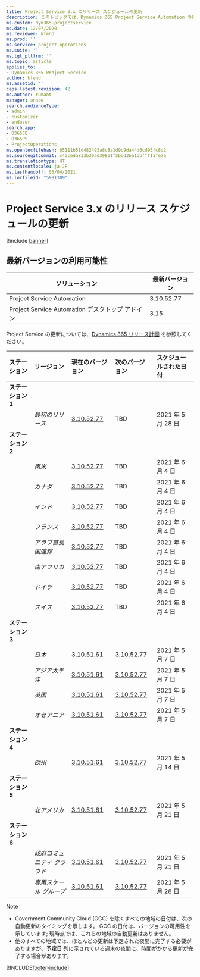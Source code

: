 ```yaml
---
title: Project Service 3.x のリリース スケジュールの更新
description: このトピックでは、Dynamics 365 Project Service Automation の利用可能なリリースと今後のリリースについて説明します。
ms.custom: dyn365-projectservice
ms.date: 12/07/2020
ms.reviewer: kfend
ms.prod: ''
ms.service: project-operations
ms.suite: ''
ms.tgt_pltfrm: ''
ms.topic: article
applies_to:
- Dynamics 365 Project Service
author: kfend
ms.assetid: ''
caps.latest.revision: 42
ms.author: rumant
manager: annbe
search.audienceType:
- admin
- customizer
- enduser
search.app:
- D365CE
- D365PS
- ProjectOperations
ms.openlocfilehash: 05111b51d482493a8c8a1d9c9da44d6cd95fc8d2
ms.sourcegitcommit: c45ceda833b30ad39861f5bcd3ba1bbfff11fe7a
ms.translationtype: HT
ms.contentlocale: ja-JP
ms.lasthandoff: 05/04/2021
ms.locfileid: "5981389"
---
```

# <a name="update-release-schedule-for-project-service-3x"></a>Project Service 3.x のリリース スケジュールの更新

[!include [banner](../includes/psa-now-project-operations.md)]

## <a name="latest-version-availability"></a>最新バージョンの利用可能性

| ソリューション   | 最新バージョン |
|-------|----|
| Project Service Automation    | 3.10.52.77 |
| Project Service Automation デスクトップ アドイン                | 3.15          |

Project Service の更新については、[Dynamics 365 リリース計画](/dynamics365/release-plans/) を参照してください。 

| ステーション  | リージョン | 現在のバージョン | 次のバージョン |  スケジュールされた日付
| :---   | :---   | :---   | :---   |:---   |         
|<strong>ステーション 1</strong> | |  |  | |
| | <i>最初のリリース</i> | [3.10.52.77](whats-new-ur-31.md) | TBD | 2021 年 5 月 28 日
|<strong>ステーション 2</strong> | |  |  | |
| | <i>南米</i> | [3.10.52.77](whats-new-ur-31.md) | TBD | 2021 年 6 月 4 日
| | <i>カナダ</i> | [3.10.52.77](whats-new-ur-31.md) | TBD | 2021 年 6 月 4 日
| | <i>インド</i> | [3.10.52.77](whats-new-ur-31.md) | TBD | 2021 年 6 月 4 日
| | <i>フランス</i> | [3.10.52.77](whats-new-ur-31.md) | TBD | 2021 年 6 月 4 日
| | <i>アラブ首長国連邦</i> | [3.10.52.77](whats-new-ur-31.md) | TBD | 2021 年 6 月 4 日
| | <i>南アフリカ</i> | [3.10.52.77](whats-new-ur-31.md) | TBD | 2021 年 6 月 4 日
| | <i>ドイツ</i> | [3.10.52.77](whats-new-ur-31.md) | TBD | 2021 年 6 月 4 日
| | <i>スイス</i> | [3.10.52.77](whats-new-ur-31.md) | TBD | 2021 年 6 月 4 日
|<strong>ステーション 3</strong> | |  |  | |
| | <i>日本</i> | [3.10.51.61](whats-new-ur-30.md) | [3.10.52.77](whats-new-ur-31.md) | 2021 年 5 月 7 日
| | <i>アジア太平洋</i> | [3.10.51.61](whats-new-ur-30.md) | [3.10.52.77](whats-new-ur-31.md) | 2021 年 5 月 7 日
| | <i>英国</i> | [3.10.51.61](whats-new-ur-30.md) | [3.10.52.77](whats-new-ur-31.md) | 2021 年 5 月 7 日
| | <i>オセアニア</i> | [3.10.51.61](whats-new-ur-30.md) | [3.10.52.77](whats-new-ur-31.md) | 2021 年 5 月 7 日
|<strong>ステーション 4</strong> | |  |  | |
| | <i>欧州</i> | [3.10.51.61](whats-new-ur-30.md) | [3.10.52.77](whats-new-ur-31.md) | 2021 年 5 月 14 日
|<strong>ステーション 5</strong> | |  |  | |
| | <i>北アメリカ</i> | [3.10.51.61](whats-new-ur-30.md) | [3.10.52.77](whats-new-ur-31.md) | 2021 年 5 月 21 日
|<strong>ステーション 6</strong> | |  |  | |
| | <i>政府コミュニティ クラウド</i> | [3.10.51.61](whats-new-ur-30.md) | [3.10.52.77](whats-new-ur-31.md) | 2021 年 5 月 21 日
| | <i>専用スケール グループ</i> | [3.10.51.61](whats-new-ur-30.md) | [3.10.52.77](whats-new-ur-31.md) | 2021 年 5 月 28 日

>[!Note]
> - Government Community Cloud (GCC) を除くすべての地域の日付は、次の自動更新のタイミングを示します。 GCC の日付は、バージョンの可用性を示しています; 現時点では、これらの地域の自動更新はありません。
> - 他のすべての地域では、ほとんどの更新は予定された夜間に完了する必要がありますが、**予定日** 列に示されている週末の夜間に、時間がかかる更新が完了する場合があります。


[!INCLUDE[footer-include](../includes/footer-banner.md)]

